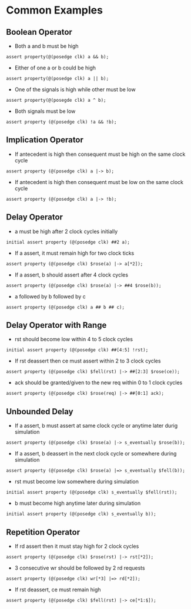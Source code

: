 # Common Examples

## Boolean Operator
- Both a and b must be high
```
assert property(@(posedge clk) a && b);
```
- Either of one a or b could be high
```
assert property(@(posedge clk) a || b);
```
- One of the signals is high while other must be low
```
assert property(@(posegde clk) a ^ b);
```
- Both signals must be low
```
assert property (@(posedge clk) !a && !b);
```

## Implication Operator
- If antecedent is high then consequent must be high on the same clock cycle
```
assert property (@(posedge clk) a |-> b);
```
- If antecedent is high then consequent must be low on the same clock cycle
```
assert property (@(posedge clk) a |-> !b);
```

## Delay Operator
- a must be high after 2 clock cycles initially
```
initial assert property (@(posedge clk) ##2 a);
```
- If a assert, it must remain high for two clock ticks
```
assert property (@(posedge clk) $rose(a) |-> a[*2]);
```
- If a assert, b should assert after 4 clock cycles
```
assert property (@(posedge clk) $rose(a) |-> ##4 $rose(b));
```
- a followed by b followed by c
```
assert property (@(posedge clk) a ## b ## c);
```

## Delay Operator with Range
- rst should become low within 4 to 5 clock cycles
```
initial assert property (@(posedge clk) ##[4:5] !rst);
```
- If rst deassert then ce must assert within 2 to 3 clock cycles
```
assert property (@(posedge clk) $fell(rst) |-> ##[2:3] $rose(ce));
```
- ack should be granted/given to the new req within 0 to 1 clock cycles
```
assert property (@(posedge clk) $rose(req) |-> ##[0:1] ack);
```

## Unbounded Delay
- If a assert, b must assert at same clock cycle or anytime later durig simulation
```
assert property (@(posedge clk) $rose(a) |-> s_eventually $rose(b));
```
- If a assert, b deassert in the next clock cycle or somewhere during simulation
```
assert property (@(posedge clk) $rose(a) |=> s_eventually $fell(b));
```
- rst must become low somewhere during simulation
```
initial assert property (@(posedge clk) s_eventually $fell(rst));
```
- b must become high anytime later during simulation
```
initial assert property (@(posedge clk) s_eventually b));
```

## Repetition Operator
- If rd assert then it must stay high for 2 clock cycles
```
assert property (@(posedge clk) $rose(rst) |-> rst[*2]);
```
- 3 consecutive wr should be followed by 2 rd requests
```
assert property (@(posedge clk) wr[*3] |=> rd[*2]);
```
- If rst deassert, ce must remain high
```
assert property (@(posedge clk) $fell(rst) |-> ce[*1:$]);
```
